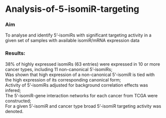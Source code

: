 # Analysis-of-5-isomiR-targeting
### Aim 
To analyse and identify 5’-isomiRs with significant targeting activity in a given set of samples with available isomiR/mRNA expression data

### Results:
38% of highly expressed isomiRs (63 entries) were expressed in 10 or more cancer types, including 11 non-canonical 5’-isomiRs;  
Was shown that high expression of a non-canonical 5’-isomiR is tied with the high expression of its corresponding canonical form;  
Activity of 5’-isomiRs adjusted for background correlation effects was infered;  
The 5’-isomiR-gene interaction networks for each cancer from TCGA were constructed;  
For a given 5’-isomiR and cancer type broad 5’-isomiR targeting activity was denoted.  
